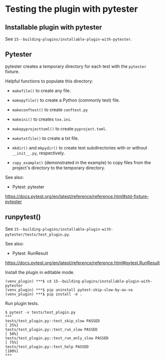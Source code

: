 # Testing the plugin with pytester

## Installable plugin with pytester

See `15--building-plugins/installable-plugin-with-pytester`.

## Pytester

pytester creates a temporary directory for each test with the `pytester` fixture.

Helpful functions to populate this directory:

- `makefile()` to create any file.

- `makepyfile()` to create a Python (commonly test) file.

- `makeconftest()` to create `conftest.py`

- `makeini()` to creates `tox.ini`.

- `makepyprojecttoml()` to create `pyproject.toml`.

- `maketxtfile()` to create a txt file.

- `mkdir()` and `mkpydir()` to create test subdirectories with or without `__init__.py`, respectively.

- `copy_example()` (demonstrated in the example) to copy files from the project's directory to the temporary directory.

See also: 

- Pytest: pytester

https://docs.pytest.org/en/latest/reference/reference.html#std-fixture-pytester

## runpytest()

See `15--building-plugins/installable-plugin-with-pytester/tests/test_plugin.py`.

See also:

- Pytest: RunResult

https://docs.pytest.org/en/latest/reference/reference.html#pytest.RunResult

Install the plugin in editable mode.
```unix
(venv_plugin) ***$ cd 15--building-plugins/installable-plugin-with-pytester
(venv_plugin) ***$ pip uninstall pytest-skip-slow-by-ax-va
(venv_plugin) ***$ pip install -e .
```

Run plugin tests.
```unix
$ pytest -v tests/test_plugin.py
***
tests/test_plugin.py::test_skip_slow PASSED                                                                       [ 25%]
tests/test_plugin.py::test_run_slow PASSED                                                                        [ 50%]
tests/test_plugin.py::test_run_only_slow PASSED                                                                   [ 75%]
tests/test_plugin.py::test_help PASSED                                                                            [100%]
***
```